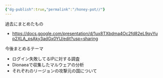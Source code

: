 ```yaml
---
{"dg-publish":true,"permalink":"/honey-pot//"}
---
```



過去にまとめたもの
- https://docs.google.com/presentation/d/1ux8TXbdma4Oc2fd82eL9qvYup2XLA_psAky3adGx0YU/edit?usp=sharing

今後まとめるテーマ
- ログイン失敗してるIPに対する調査
- Dionaeaで収集したマルウェアの分析
- それぞれのリージョンの攻撃元の国について

